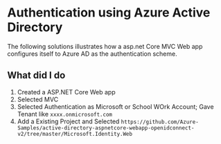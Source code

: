# Authentication using Azure Active Directory

The following solutions illustrates how a asp.net Core MVC Web app configures itself to Azure AD as the authentication scheme.

## What did I do

1. Created a ASP.NET Core Web app
2. Selected MVC
3. Selected Authentication as Microsoft or School WOrk Account; Gave Tenant like `xxxx.onmicrosoft.com`
4. Add a Existing Project and Selected `https://github.com/Azure-Samples/active-directory-aspnetcore-webapp-openidconnect-v2/tree/master/Microsoft.Identity.Web`

